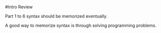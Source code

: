 #Intro Review

Part 1 to 6 syntax should be memorized eventually. 

A good way to memorize syntax is through solving programming problems. 


